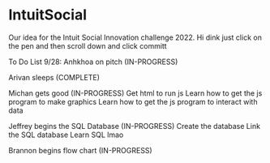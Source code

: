 # IntuitSocial
Our idea for the Intuit Social Innovation challenge 2022.
Hi dink just click on the pen and then scroll down and click committ

To Do List 9/28:
Anhkhoa on pitch (IN-PROGRESS)

Arivan sleeps (COMPLETE)

Michan gets good (IN-PROGRESS)
    Get html to run js
    Learn how to get the js program to make graphics
    Learn how to get the js program to interact with data
    
Jeffrey begins the SQL Database (IN-PROGRESS)
    Create the database
    Link the SQL database
    Learn SQL lmao
    
Brannon begins flow chart (IN-PROGRESS)
